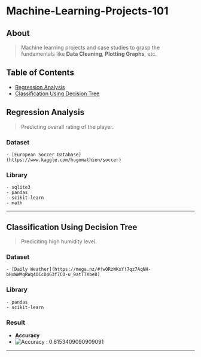 # Machine-Learning-Projects-101

## About
> Machine learning projects and case studies to grasp the fundamentals like **Data Cleaning**, **Plotting Graphs**, etc.

## Table of Contents
- [Regression Analysis](https://github.com/mihirsam/Machine-Learning-Projects-101/#regression-analysis)
- [Classification Using Decision Tree](https://github.com/mihirsam/Machine-Learning-Projects-101/#classification-using-decision-tree)
  
  
## Regression Analysis
  > Predicting overall rating of the player.
  
  ### Dataset
    - [European Soccer Database](https://www.kaggle.com/hugomathien/soccer)
  ### Library
    - sqlite3
    - pandas
    - scikit-learn
    - math
---

## Classification Using Decision Tree
  > Prediciting high humidity level.
  
  ### Dataset
    - [Daily Weather](https://mega.nz/#!wORzWKxY!7qz7AqNH-bHxWWMqRWq4OCcD4G3f7CO-u_9atTTXbe8)
  
  ### Library
    - pandas
    - scikit-learn
    
  ### Result
  - **Accuracy**
  - ![**Accuracy** : 0.8153409090909091](https://cdn.discordapp.com/attachments/591746583389929490/591746700721520650/foo.png)
    
---
   
